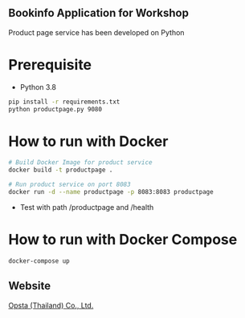 ## Bookinfo Application for Workshop
Product page service has been developed on Python

# Prerequisite

* Python 3.8

```bash
pip install -r requirements.txt
python productpage.py 9080
```

# How to run with Docker

```bash
# Build Docker Image for product service
docker build -t productpage .

# Run product service on port 8083
docker run -d --name productpage -p 8083:8083 productpage
```
* Test with path /productpage and /health

# How to run with Docker Compose

```bash
docker-compose up
```

## Website

[Opsta (Thailand) Co., Ltd.](https://www.opsta.co.th)